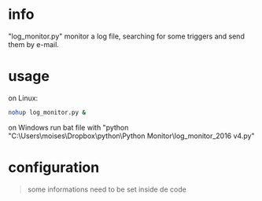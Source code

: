 # info

"log_monitor.py" monitor a log file, searching for some triggers and send them by e-mail.

# usage

on Linux:
```sh
nohup log_monitor.py &
```

on Windows
run bat file with "python "C:\Users\moises\Dropbox\python\Python Monitor\log_monitor_2016 v4.py"

# configuration

> some informations need to be set inside de code





